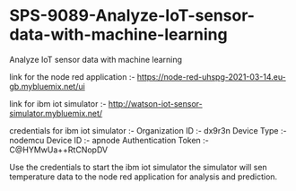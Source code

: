 # SPS-9089-Analyze-IoT-sensor-data-with-machine-learning
Analyze IoT sensor data with machine learning

link for the node red application :-
https://node-red-uhspg-2021-03-14.eu-gb.mybluemix.net/ui

link for ibm iot simulator :-
http://watson-iot-sensor-simulator.mybluemix.net/

credentials for ibm iot simulator :-
Organization ID :- dx9r3n
Device Type :- nodemcu
Device ID :- apnode
Authentication Token :- C@HYMwUa++RtCNopDV

Use the credentials to start the ibm iot simulator
the simulator will sen temperature data to the node red application for analysis and prediction.
